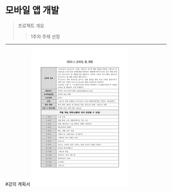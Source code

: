 모바일 앱 개발
==============
>프로젝트 개요
>  >1주차 주제 선정
- - -
#강의 계획서
<img src="mobilAppReport.jpg.jpg" width="60%" alt="report"></img>
